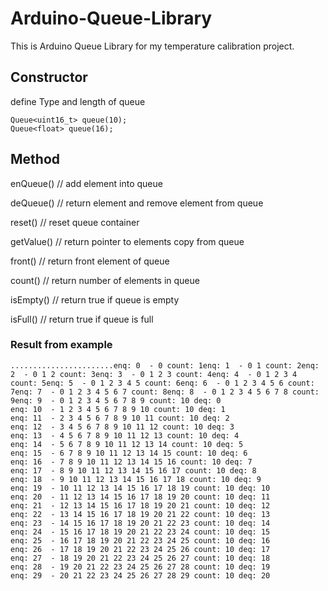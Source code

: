 # Arduino-Queue-Library
This is Arduino Queue Library for my temperature calibration project.
## Constructor
define Type and length of queue
```
Queue<uint16_t> queue(10);
Queue<float> queue(16);
```
## Method
enQueue() // add element into queue

deQueue() // return element and remove element from queue

reset() // reset queue container

getValue() // return pointer to elements copy from queue

front() // return front element of queue

count() // return number of elements in queue

isEmpty() // return true if queue is empty

isFull() // return true if queue is full

### Result from example
```
.......................enq: 0  - 0 count: 1enq: 1  - 0 1 count: 2enq: 2  - 0 1 2 count: 3enq: 3  - 0 1 2 3 count: 4enq: 4  - 0 1 2 3 4 count: 5enq: 5  - 0 1 2 3 4 5 count: 6enq: 6  - 0 1 2 3 4 5 6 count: 7enq: 7  - 0 1 2 3 4 5 6 7 count: 8enq: 8  - 0 1 2 3 4 5 6 7 8 count: 9enq: 9  - 0 1 2 3 4 5 6 7 8 9 count: 10 deq: 0
enq: 10  - 1 2 3 4 5 6 7 8 9 10 count: 10 deq: 1
enq: 11  - 2 3 4 5 6 7 8 9 10 11 count: 10 deq: 2
enq: 12  - 3 4 5 6 7 8 9 10 11 12 count: 10 deq: 3
enq: 13  - 4 5 6 7 8 9 10 11 12 13 count: 10 deq: 4
enq: 14  - 5 6 7 8 9 10 11 12 13 14 count: 10 deq: 5
enq: 15  - 6 7 8 9 10 11 12 13 14 15 count: 10 deq: 6
enq: 16  - 7 8 9 10 11 12 13 14 15 16 count: 10 deq: 7
enq: 17  - 8 9 10 11 12 13 14 15 16 17 count: 10 deq: 8
enq: 18  - 9 10 11 12 13 14 15 16 17 18 count: 10 deq: 9
enq: 19  - 10 11 12 13 14 15 16 17 18 19 count: 10 deq: 10
enq: 20  - 11 12 13 14 15 16 17 18 19 20 count: 10 deq: 11
enq: 21  - 12 13 14 15 16 17 18 19 20 21 count: 10 deq: 12
enq: 22  - 13 14 15 16 17 18 19 20 21 22 count: 10 deq: 13
enq: 23  - 14 15 16 17 18 19 20 21 22 23 count: 10 deq: 14
enq: 24  - 15 16 17 18 19 20 21 22 23 24 count: 10 deq: 15
enq: 25  - 16 17 18 19 20 21 22 23 24 25 count: 10 deq: 16
enq: 26  - 17 18 19 20 21 22 23 24 25 26 count: 10 deq: 17
enq: 27  - 18 19 20 21 22 23 24 25 26 27 count: 10 deq: 18
enq: 28  - 19 20 21 22 23 24 25 26 27 28 count: 10 deq: 19
enq: 29  - 20 21 22 23 24 25 26 27 28 29 count: 10 deq: 20
```
